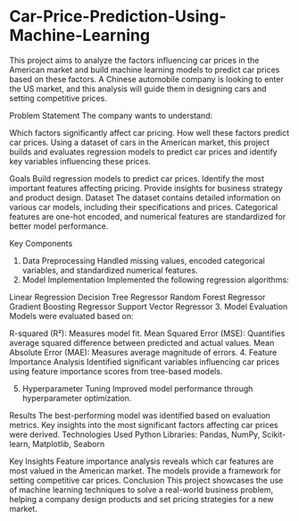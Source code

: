 # Car-Price-Prediction-Using-Machine-Learning
This project aims to analyze the factors influencing car prices in the American market and build machine learning models to predict car prices based on these factors. A Chinese automobile company is looking to enter the US market, and this analysis will guide them in designing cars and setting competitive prices.

Problem Statement
The company wants to understand:

Which factors significantly affect car pricing.
How well these factors predict car prices.
Using a dataset of cars in the American market, this project builds and evaluates regression models to predict car prices and identify key variables influencing these prices.

Goals
Build regression models to predict car prices.
Identify the most important features affecting pricing.
Provide insights for business strategy and product design.
Dataset
The dataset contains detailed information on various car models, including their specifications and prices. Categorical features are one-hot encoded, and numerical features are standardized for better model performance.

Key Components
1. Data Preprocessing
Handled missing values, encoded categorical variables, and standardized numerical features.
2. Model Implementation
Implemented the following regression algorithms:

Linear Regression
Decision Tree Regressor
Random Forest Regressor
Gradient Boosting Regressor
Support Vector Regressor
3. Model Evaluation
Models were evaluated based on:

R-squared (R²): Measures model fit.
Mean Squared Error (MSE): Quantifies average squared difference between predicted and actual values.
Mean Absolute Error (MAE): Measures average magnitude of errors.
4. Feature Importance Analysis
Identified significant variables influencing car prices using feature importance scores from tree-based models.

5. Hyperparameter Tuning
Improved model performance through hyperparameter optimization.

Results
The best-performing model was identified based on evaluation metrics.
Key insights into the most significant factors affecting car prices were derived.
Technologies Used
Python
Libraries: Pandas, NumPy, Scikit-learn, Matplotlib, Seaborn

Key Insights
Feature importance analysis reveals which car features are most valued in the American market.
The models provide a framework for setting competitive car prices.
Conclusion
This project showcases the use of machine learning techniques to solve a real-world business problem, helping a company design products and set pricing strategies for a new market.








